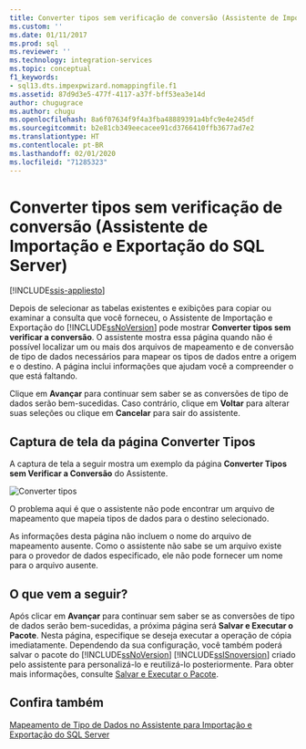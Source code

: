 ```yaml
---
title: Converter tipos sem verificação de conversão (Assistente de Importação e Exportação do SQL Server) | Microsoft Docs
ms.custom: ''
ms.date: 01/11/2017
ms.prod: sql
ms.reviewer: ''
ms.technology: integration-services
ms.topic: conceptual
f1_keywords:
- sql13.dts.impexpwizard.nomappingfile.f1
ms.assetid: 87d9d3e5-477f-4117-a37f-bff53ea3e14d
author: chugugrace
ms.author: chugu
ms.openlocfilehash: 8a6f07634f9f4a3fba48889391a4bfc9e4e245df
ms.sourcegitcommit: b2e81cb349eecacee91cd3766410ffb3677ad7e2
ms.translationtype: HT
ms.contentlocale: pt-BR
ms.lasthandoff: 02/01/2020
ms.locfileid: "71285323"
---
```

# <a name="convert-types-without-conversion-checking-sql-server-import-and-export-wizard"></a>Converter tipos sem verificação de conversão (Assistente de Importação e Exportação do SQL Server)

[!INCLUDE[ssis-appliesto](../../includes/ssis-appliesto-ssvrpluslinux-asdb-asdw-xxx.md)]


  Depois de selecionar as tabelas existentes e exibições para copiar ou examinar a consulta que você forneceu, o Assistente de Importação e Exportação do [!INCLUDE[ssNoVersion](../../includes/ssnoversion-md.md)] pode mostrar **Converter tipos sem verificar a conversão**. O assistente mostra essa página quando não é possível localizar um ou mais dos arquivos de mapeamento e de conversão de tipo de dados necessários para mapear os tipos de dados entre a origem e o destino. A página inclui informações que ajudam você a compreender o que está faltando.
  
 Clique em **Avançar** para continuar sem saber se as conversões de tipo de dados serão bem-sucedidas. Caso contrário, clique em **Voltar** para alterar suas seleções ou clique em **Cancelar** para sair do assistente.

## <a name="screen-shot-of-the-convert-types-page"></a>Captura de tela da página Converter Tipos  
  
A captura de tela a seguir mostra um exemplo da página **Converter Tipos sem Verificar a Conversão** do Assistente.

![Converter tipos](../../integration-services/import-export-data/media/convert-types.png)

O problema aqui é que o assistente não pode encontrar um arquivo de mapeamento que mapeia tipos de dados para o destino selecionado.

As informações desta página não incluem o nome do arquivo de mapeamento ausente. Como o assistente não sabe se um arquivo existe para o provedor de dados especificado, ele não pode fornecer um nome para o arquivo ausente.

## <a name="whats-next"></a>O que vem a seguir?  
 Após clicar em **Avançar** para continuar sem saber se as conversões de tipo de dados serão bem-sucedidas, a próxima página será **Salvar e Executar o Pacote**. Nesta página, especifique se deseja executar a operação de cópia imediatamente. Dependendo da sua configuração, você também poderá salvar o pacote do [!INCLUDE[ssNoVersion](../../includes/ssnoversion-md.md)] [!INCLUDE[ssISnoversion](../../includes/ssisnoversion-md.md)] criado pelo assistente para personalizá-lo e reutilizá-lo posteriormente. Para obter mais informações, consulte [Salvar e Executar o Pacote](../../integration-services/import-export-data/save-and-run-package-sql-server-import-and-export-wizard.md).  

## <a name="see-also"></a>Confira também
[Mapeamento de Tipo de Dados no Assistente para Importação e Exportação do SQL Server](../../integration-services/import-export-data/data-type-mapping-in-the-sql-server-import-and-export-wizard.md)
